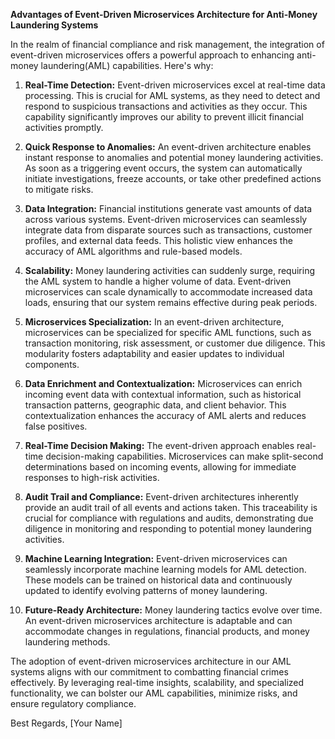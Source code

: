 **Advantages of Event-Driven Microservices Architecture for Anti-Money Laundering Systems**

In the realm of financial compliance and risk management, the integration of event-driven microservices offers a powerful approach to enhancing anti-money laundering(AML) capabilities. Here's why:

1. **Real-Time Detection:** Event-driven microservices excel at real-time data processing. This is crucial for AML systems, as they need to detect and respond to suspicious transactions and activities as they occur. This capability significantly improves our ability to prevent illicit financial activities promptly.

2. **Quick Response to Anomalies:** An event-driven architecture enables instant response to anomalies and potential money laundering activities. As soon as a triggering event occurs, the system can automatically initiate investigations, freeze accounts, or take other predefined actions to mitigate risks.

3. **Data Integration:** Financial institutions generate vast amounts of data across various systems. Event-driven microservices can seamlessly integrate data from disparate sources such as transactions, customer profiles, and external data feeds. This holistic view enhances the accuracy of AML algorithms and rule-based models.

4. **Scalability:** Money laundering activities can suddenly surge, requiring the AML system to handle a higher volume of data. Event-driven microservices can scale dynamically to accommodate increased data loads, ensuring that our system remains effective during peak periods.

5. **Microservices Specialization:** In an event-driven architecture, microservices can be specialized for specific AML functions, such as transaction monitoring, risk assessment, or customer due diligence. This modularity fosters adaptability and easier updates to individual components.

6. **Data Enrichment and Contextualization:** Microservices can enrich incoming event data with contextual information, such as historical transaction patterns, geographic data, and client behavior. This contextualization enhances the accuracy of AML alerts and reduces false positives.

7. **Real-Time Decision Making:** The event-driven approach enables real-time decision-making capabilities. Microservices can make split-second determinations based on incoming events, allowing for immediate responses to high-risk activities.

8. **Audit Trail and Compliance:** Event-driven architectures inherently provide an audit trail of all events and actions taken. This traceability is crucial for compliance with regulations and audits, demonstrating due diligence in monitoring and responding to potential money laundering activities.

9. **Machine Learning Integration:** Event-driven microservices can seamlessly incorporate machine learning models for AML detection. These models can be trained on historical data and continuously updated to identify evolving patterns of money laundering.

10. **Future-Ready Architecture:** Money laundering tactics evolve over time. An event-driven microservices architecture is adaptable and can accommodate changes in regulations, financial products, and money laundering methods.

The adoption of event-driven microservices architecture in our AML systems aligns with our commitment to combatting financial crimes effectively. By leveraging real-time insights, scalability, and specialized functionality, we can bolster our AML capabilities, minimize risks, and ensure regulatory compliance.

Best Regards,
[Your Name]